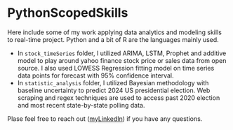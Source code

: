 # PythonScopedSkills

Here include some of my work applying data analytics and modeling skills to real-time project. Python and a bit of R are the languages mainly used. </br>

* In `stock_timeSeries` folder, I utilized ARIMA, LSTM, Prophet and additive model to play around yahoo finance stock price or sales data from open source. I also used LOWESS Regression fitting model on time series data points for forecast with 95% confidence interval.
* In `statistic_analysis` folder, I utilized Bayesian methodology with baseline uncertainty to predict 2024 US presidential election. Web scraping and regex techniques are used to access past 2020 election and most recent state-by-state polling data.

Plase feel free to reach out ([myLinkedIn](https://linkedin.com/in/pinghsuanlin)) if you have any questions. 




